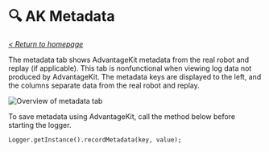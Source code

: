 # 🔍 AK Metadata

_[< Return to homepage](/docs/INDEX.md)_

The metadata tab shows AdvantageKit metadata from the real robot and replay (if applicable). This tab is nonfunctional when viewing log data not produced by AdvantageKit. The metadata keys are displayed to the left, and the columns separate data from the real robot and replay.

![Overview of metadata tab](/docs/resources/metadata/metadata-1.png)

To save metadata using AdvantageKit, call the method below before starting the logger.

```
Logger.getInstance().recordMetadata(key, value);
```
